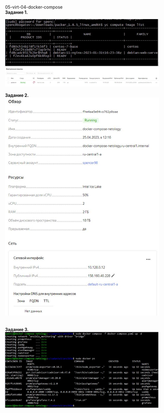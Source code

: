 <a name="virt04"></a> 05-virt-04-docker-compose <br>
<b>Задание 1. </b><br>
<div> <img src="https://github.com/RoadMania/netology_git/blob/main/screens/packer_terminal.JPG"> </div>
<div> <img src="https://github.com/RoadMania/netology_git/blob/main/screens/packer.JPG"> </div>
<br><b>Задание 2. </b>
<div> <img src="https://github.com/RoadMania/netology_git/blob/main/screens/docker-compose-YCmachine.JPG"> </div> <br>
<br><b>Задание 3. </b>
<div> <img src="https://github.com/RoadMania/netology_git/blob/main/screens/docker_compose_up.JPG"> </div> <br>
